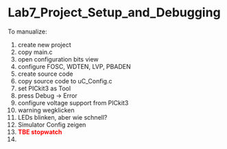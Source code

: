 # Lab7_Project_Setup_and_Debugging

To manualize:
1. create new project
2. copy main.c
3. open configuration bits view
4. configure FOSC, WDTEN, LVP, PBADEN
5. create source code
6. copy source code to uC_Config.c
7. set PICkit3 as Tool
8. press Debug -> Error
9. configure voltage support from PICkit3
10. warning wegklicken
11. LEDs blinken, aber wie schnell?
12. Simulator Config zeigen
13. <span style="color:red"><b>TBE stopwatch</b></span>
14. 